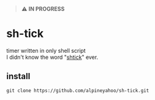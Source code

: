 > ⚠️ **IN PROGRESS**
# sh-tick
timer written in only shell script
<br>
I didn't know the word "[shtick](https://en.wikipedia.org/wiki/Shtick)" ever.
## install

```
git clone https://github.com/alpineyahoo/sh-tick.git
```
